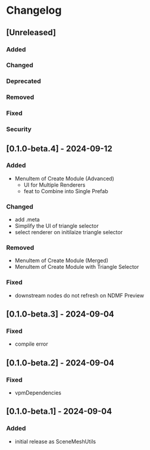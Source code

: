 # Changelog

## [Unreleased]
### Added

### Changed

### Deprecated

### Removed

### Fixed

### Security

## [0.1.0-beta.4] - 2024-09-12
### Added
- MenuItem of Create Module (Advanced)
    - UI for Multiple Renderers
    - feat to Combine into Single Prefab

### Changed
- add .meta
- Simplify the UI of triangle selector
- select renderer on initilaize triangle selector

### Removed
- MenuItem of Create Module (Merged)
- MenuItem of Create Module with Triangle Selector

### Fixed
- downstream nodes do not refresh on NDMF Preview

## [0.1.0-beta.3] - 2024-09-04
### Fixed
- compile error

## [0.1.0-beta.2] - 2024-09-04
### Fixed
- vpmDependencies

## [0.1.0-beta.1] - 2024-09-04
### Added
- initial release as SceneMeshUtils

